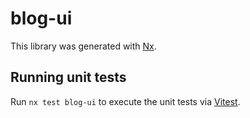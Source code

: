 # blog-ui

This library was generated with [Nx](https://nx.dev).

## Running unit tests

Run `nx test blog-ui` to execute the unit tests via [Vitest](https://vitest.dev/).
